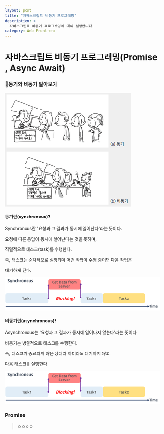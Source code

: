 ```yaml
---
layout: post
title: "자바스크립트 비동기 프로그래밍"
description: >
  자바스크립트 비동기 프로그래밍에 대해 설명합니다.
category: Web Front-end
---
```


# 자바스크립트 비동기 프로그래밍(Promise , Async Await)

### 🔎동기와 비동기 알아보기

![동기와 비동기](/assets/images/asynchronous/block_nonblock.png)

#### 동기란(synchronous)?

Synchronous란 '요청과 그 결과가  동시에 일어난다'라는 뜻이다.

요청에 따른 응답이 동시에 일어난다는 것을 뜻하며,

직렬적으로 태스크(task)를 수행한다.

즉, 태스크는 순차적으로 실행되며 어떤 작업이 수행 중이면 다음 작업은

대기하게 된다.

![동기식 처리 모델](/assets/images/asynchronous/synchronous.png)



#### 비동기란(asynchronous)?
Asynchronous는 '요청과 그 결과가 동시에 일어나지 않는다'라는 뜻이다.

비동기는 병렬적으로 태스크를 수행한다.

즉, 태스크가 종료되지 않은 상태라 하더라도 대기하지 않고

다음 태스크를 실행한다


![비동기식 처리 모델](/assets/images/asynchronous/synchronous.png)


### Promise

> ㅇㅇㅇㅇ

